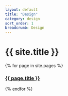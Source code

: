 ```yaml
---
layout: default
title: "Design"
category: design
sort_order: 1
breadcrumb: Design
---
```


<div class="page-header">
    <h1>{{ site.title }}</h1>
</div>

{% for page in site.pages %}
<h3><a title="{{ page.title }}" href="{{ page.url | prepend: site.baseurl }}">{{ page.title }}</a></h3>
{% endfor %}     

